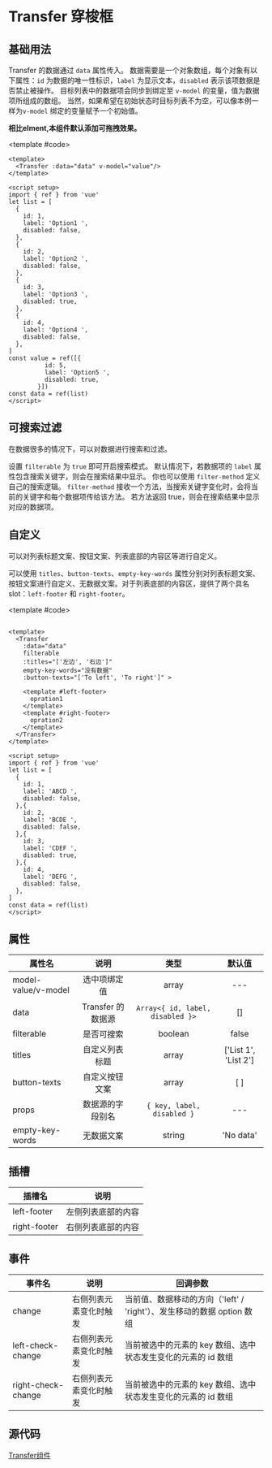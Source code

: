 # Transfer 穿梭框

## 基础用法


Transfer 的数据通过 `data` 属性传入。 数据需要是一个对象数组，每个对象有以下属性：`id` 为数据的唯一性标识，`label` 为显示文本，`disabled` 表示该项数据是否禁止被操作。 目标列表中的数据项会同步到绑定至 `v-model` 的变量，值为数据项所组成的数组。 当然，如果希望在初始状态时目标列表不为空，可以像本例一样为`v-model` 绑定的变量赋予一个初始值。

<strong>相比elment,本组件默认添加可拖拽效果。</strong>

<Demo>
  <template #component>
    <Transfer
      :data="[
        {
          id: 1,
          label: 'Option1 ',
          disabled: false,
        },
        {
          id: 2,
          label: 'Option2 ',
          disabled: false,
        },
        {
          id: 3,
          label: 'Option3 ',
          disabled: true,
        },
        {
          id: 4,
          label: 'Option4 ',
          disabled: false,
        },
      ]"
      :modelValue="[{
          id: 5,
          label: 'Option5 ',
          disabled: true,
        },]"
    >
    </Transfer>
  </template>

  <template #code>

```vue
<template>
  <Transfer :data="data" v-model="value"/>
</template>

<script setup>
import { ref } from 'vue'
let list = [
  {
    id: 1,
    label: 'Option1 ',
    disabled: false,
  },
  {
    id: 2,
    label: 'Option2 ',
    disabled: false,
  },
  {
    id: 3,
    label: 'Option3 ',
    disabled: true,
  },
  {
    id: 4,
    label: 'Option4 ',
    disabled: false,
  },
]
const value = ref([{
          id: 5,
          label: 'Option5 ',
          disabled: true,
        }])
const data = ref(list)
</script>
```
</template>
</Demo>


## 可搜索过滤

在数据很多的情况下，可以对数据进行搜索和过滤。

设置 `filterable` 为 `true` 即可开启搜索模式。 默认情况下，若数据项的 `label` 属性包含搜索关键字，则会在搜索结果中显示。 你也可以使用 `filter-method` 定义自己的搜索逻辑。 `filter-method` 接收一个方法，当搜索关键字变化时，会将当前的关键字和每个数据项传给该方法。 若方法返回 true，则会在搜索结果中显示对应的数据项。


<Demo>
  <template #component>
    <Transfer
      :data="[
        {
          id: 1,
          label: 'ABCD ',
          disabled: false,
        },
        {
          id: 2,
          label: 'BCDE ',
          disabled: false,
        },
        {
          id: 3,
          label: 'CDEF ',
          disabled: true,
        },
        {
          id: 4,
          label: 'DEFG ',
          disabled: false,
        },
      ]"
      filterable
    >
    </Transfer>
  </template>
  <template #code>

```vue

<template>
  <Transfer :data="data" v-model="value" filterable />
</template>

<script setup>
import { ref } from 'vue'
let list = [
  {
    id: 1,
    label: 'ABCD ',
    disabled: false,
  },
  {
    id: 2,
    label: 'BCDE ',
    disabled: false,
  },
  {
    id: 3,
    label: 'CDEF ',
    disabled: true,
  },
  {
    id: 4,
    label: 'DEFG ',
    disabled: false,
  },
]
const value = ref([{
          id: 5,
          label: 'EFGH ',
          disabled: true,
        }])
const data = ref(list)
</script>

```

  </template>
</Demo>


## 自定义
可以对列表标题文案、按钮文案、列表底部的内容区等进行自定义。

可以使用 `titles`、`button-texts`、`empty-key-words` 属性分别对列表标题文案、按钮文案进行自定义、无数据文案。对于列表底部的内容区，提供了两个具名 slot：`left-footer` 和 `right-footer`。 


<Demo>
  <template #component>
    <Transfer
      :data="[
        {
          id: 1,
          label: 'ABCD ',
          disabled: false,
        },
        {
          id: 2,
          label: 'BCDE ',
          disabled: false,
        },
        {
          id: 3,
          label: 'CDEF ',
          disabled: true,
        },
        {
          id: 4,
          label: 'DEFG ',
          disabled: false,
        },
      ]"
      filterable
      :titles="['左边', '右边']"
      empty-key-words="没有数据"
      :button-texts="['To left', 'To right']"
    >
      <template #left-footer>
        opration1
      </template>
      <template #right-footer>
        opration2
      </template>
    </Transfer>
  </template>
  
  <template #code>

```vue

<template>
  <Transfer 
    :data="data" 
    filterable 
    :titles="['左边', '右边']"
    empty-key-words="没有数据"
    :button-texts="['To left', 'To right']" >

    <template #left-footer>
      opration1
    </template>
    <template #right-footer>
      opration2
    </template>
  </Transfer>
</template>

<script setup>
import { ref } from 'vue'
let list = [
  {
    id: 1,
    label: 'ABCD ',
    disabled: false,
  },{
    id: 2,
    label: 'BCDE ',
    disabled: false,
  },{
    id: 3,
    label: 'CDEF ',
    disabled: true,
  },{
    id: 4,
    label: 'DEFG ',
    disabled: false,
  },
]
const data = ref(list)
</script>

```

  </template>
</Demo>


## 属性

| 属性名 | 说明 | 类型 | 默认值 |
| ------ | :----: | :---: | :------:|
| model-value/v-model | 选中项绑定值 | array | --- |
| data | Transfer 的数据源 | `Array<{ id, label, disabled }>` | [] |
| filterable | 是否可搜索 | boolean | false |
| titles | 自定义列表标题 | array | ['List 1', 'List 2'] |
| button-texts | 自定义按钮文案 | array| [ ] |
| props | 数据源的字段别名 | `{ key, label, disabled }` | --- |
| empty-key-words | 无数据文案 | string | 'No data'|

## 插槽
| 插槽名 | 说明 |
| ------ | ---- |
| left-footer | 左侧列表底部的内容 | 
| right-footer | 右侧列表底部的内容 |   

## 事件
| 事件名 | 说明 | 回调参数 |
| ------ | ---- | --- |
| change| 右侧列表元素变化时触发 | 当前值、数据移动的方向（'left' / 'right'）、发生移动的数据 option 数组 |
| left-check-change| 右侧列表元素变化时触发 | 当前被选中的元素的 key 数组、选中状态发生变化的元素的 id 数组 |
| right-check-change	| 右侧列表元素变化时触发 | 当前被选中的元素的 key 数组、选中状态发生变化的元素的 id 数组 |

## 源代码
[Transfer组件](https://github.com/ByteDanceFrontEnd/fly-design/tree/master/src/components/Transfer)







